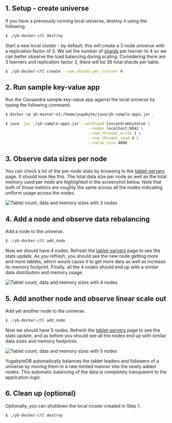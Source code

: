 ## 1. Setup - create universe

If you have a previously running local universe, destroy it using the following.

```sh
$ ./yb-docker-ctl destroy
```

Start a new local cluster - by default, this will create a 3 node universe with a replication factor of 3.
We set the number of [shards](../../architecture/concepts/sharding/) per tserver to 4 so we can better observe the load balancing during scaling.
Considering there are 3 tservers and replication factor 3, there will be 36 total shards per table.

```sh
$ ./yb-docker-ctl create --num_shards_per_tserver 4
```

## 2. Run sample key-value app

Run the Cassandra sample key-value app against the local universe by typing the following command.

```sh
$ docker cp yb-master-n1:/home/yugabyte/java/yb-sample-apps.jar .
```

```sh
$ java -jar ./yb-sample-apps.jar --workload CassandraKeyValue \
                                    --nodes localhost:9042 \
                                    --num_threads_write 1 \
                                    --num_threads_read 4 \
                                    --value_size 4096
```

## 3. Observe data sizes per node

You can check a lot of the per-node stats by browsing to the <a href='http://localhost:7000/tablet-servers' target="_blank">tablet-servers</a> page. It should look like this. The total data size per node as well as the total memory used per node are highlighted in the screenshot below. Note that both of those metrics are roughly the same across all the nodes indicating uniform usage across the nodes.

![Tablet count, data and memory sizes with 3 nodes](/images/ce/auto-rebalancing-3-nodes-docker.png)

## 4. Add a node and observe data rebalancing

Add a node to the universe.

```sh
$ ./yb-docker-ctl add_node
```

Now we should have 4 nodes. Refresh the <a href='http://localhost:7000/tablet-servers' target="_blank">tablet-servers</a> page to see the stats update. As you refresh, you should see the new node getting more and more tablets, which would cause it to get more data as well as increase its memory footprint. Finally, all the 4 nodes should end up with a similar data distribution and memory usage.

![Tablet count, data and memory sizes with 4 nodes](/images/ce/auto-rebalancing-4-nodes-docker.png)

## 5. Add another node and observe linear scale out

Add yet another node to the universe.

```sh
$ ./yb-docker-ctl add_node
```

Now we should have 5 nodes. Refresh the <a href='http://localhost:7000/tablet-servers' target="_blank">tablet-servers</a> page to see the stats update, and as before you should see all the nodes end up with similar data sizes and memory footprints.

![Tablet count, data and memory sizes with 5 nodes](/images/ce/auto-rebalancing-5-nodes-docker.png)

YugabyteDB automatically balances the tablet leaders and followers of a universe by moving them in a rate-limited manner into the newly added nodes. This automatic balancing of the data is completely transparent to the application logic.


## 6. Clean up (optional)

Optionally, you can shutdown the local cluster created in Step 1.

```sh
$ ./yb-docker-ctl destroy
```
